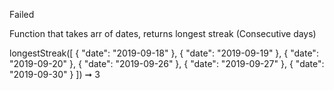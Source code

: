 Failed

Function that takes arr of dates, returns longest streak (Consecutive days)

longestStreak([
  {
    "date": "2019-09-18"
  },
  {
    "date": "2019-09-19"
  },
  {
    "date": "2019-09-20"
  },
  {
    "date": "2019-09-26"
  },
  {
    "date": "2019-09-27"
  },
  {
    "date": "2019-09-30"
  }
]) ➞ 3